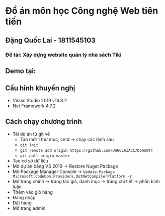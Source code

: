# Đồ án môn học Công nghệ Web tiên tiến
## Đặng Quốc Lai - 1811545103

### Đề tài: <b>Xây dựng website quản lý nhà sách Tiki</b>

## Demo tại: 

## Cấu hình khuyến nghị
- Visual Studio 2019 v16.8.2
- Net Framework 4.7.2

## Cách chạy chương trình
- Tải dự án từ git về
  - Tạo mới 1 thư mục, cmd -> chạy các lệnh sau
  - `git init`
  - `git remote add origin https://github.com/DANGLAIACC/DoAnWTT`
  - `git pull origin master`
- Tạo cơ sở dữ liệu
- Mở dự án bằng VS 2019 -> Restore Nuget Package
- Mở Package Manager Console -> `Update-Package Microsoft.CodeDom.Providers.DotNetCompilerPlatform -r`
- Mở trang chính -> trang tác giả, danh mục -> trang chi tiết -> phần bình luận
- Thêm vào giỏ hàng
- Đăng nhập
- Đặt hàng
- Mở trang admin
